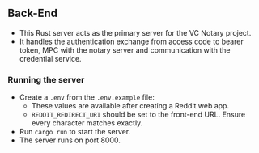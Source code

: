 ## Back-End

- This Rust server acts as the primary server for the VC Notary project.
- It handles the authentication exchange from access code to bearer token, MPC with the notary server and communication with the credential service.

### Running the server

- Create a `.env` from the `.env.example` file:
  - These values are available after creating a Reddit web app.
  - `REDDIT_REDIRECT_URI` should be set to the front-end URL. Ensure every character matches exactly.
- Run `cargo run` to start the server.
- The server runs on port 8000.
